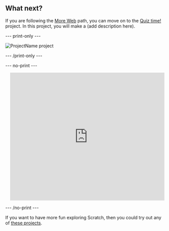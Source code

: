 ## What next?

If you are following the [More Web](https://projects.raspberrypi.org/en/raspberrypi/more-web) path, you can move on to the [Quiz time!](https://projects.raspberrypi.org/en/projects/quiz-time) project. In this project, you will make a (add description here).

--- print-only ---

![ProjectName project](images/projectname-project.png)

--- /print-only ---

--- no-print ---

<div class="scratch-preview" style="margin-left: 15px;">
  <iframe allowtransparency="true" width="485" height="402" src="https://scratch.mit.edu/projects/embed/486719199/?autostart=false" frameborder="0"></iframe>
</div>

--- /no-print ---

If you want to have more fun exploring Scratch, then you could try out any of [these projects](https://projects.raspberrypi.org/en/projects?software%5B%5D=scratch&curriculum%5B%5D=%201).
